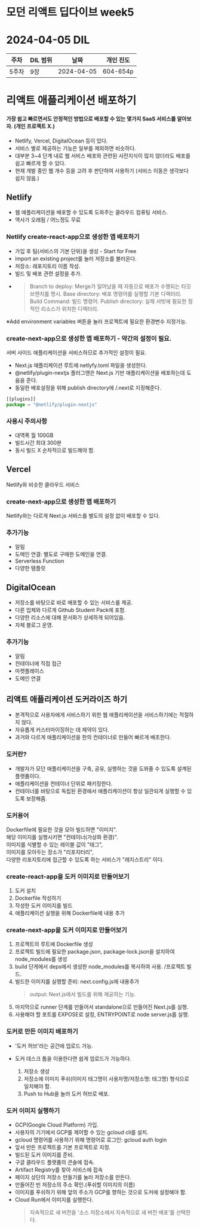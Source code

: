# 모던 리액트 딥다이브 week5
# 2024-04-05 DIL

|주차|DIL 범위|날짜|개인 진도|
|------|---|---|---|
| 5주차 |9장|2024-04-05|604-654p|


# 리액트 애플리케이션 배포하기

#### 가장 쉽고 빠르면서도 안정적인 방법으로 배포할 수 있는 몇가지 SaaS 서비스를 알아보자. (개인 프로젝트 X.)
- Netlify, Vercel, DigitalOcean 등이 있다.
- 서비스 별로 제공하는 기능은 일부를 제외하면 비슷하다.
- 대부분 3~4 단계 내로 웹 서비스 배포와 관련된 사전지식이 많지 않더라도 배포를 쉽고 빠르게 할 수 있다.
- 현재 개발 중인 웹 개수 등을 고려 후 판단하여 사용하기 (서비스 이동은 생각보다 쉽지 않음.)

## Netlify

- 웹 애플리케이션을 배포할 수 있도록 도와주는 클라우드 컴퓨팅 서비스.
- 역사가 오래됨 / 어느정도 무료

### Netlify create-react-app으로 생성한 앱 배포하기

- 가입 후 팀(서비스의 기본 단위)을 생성 - Start for Free
- import an existing project를 눌러 저장소를 불러온다.
- 저장소: 레포지토리 이름 작성.
- 빌드 및 배포 관련 설정을 추가.
- > Branch to deploy: Merge가 일어났을 때 자동으로 배포가 수행되는 타깃 브랜치를 명시.
  > Base directory: 배포 명령어를 실행할 기본 디렉터리.
  > Build Command: 빌드 명령어.
  > Publish directory: 실제 서빗에 필요한 정적인 리소스가 위치한 디렉터리.
  
※Add environment variables 버튼을 눌러 프로젝트에 필요한 환경변수 지정가능.


### create-next-app으로 생성한 앱 배포하기 - 약간의 설정이 필요.

서버 사이드 애플리케이션을 서비스하므로 추가적인 설정이 필요.
- Next.js 애플리케이션 루트에 netlyfy.toml 파일을 생성한다.
- @netlify/plugin-nextjs 플러그앤은 Next.js 기반 애플리케이션을 배포하는데 도움을 준다.
- 동일한 배포설정을 위해 publish directory에 /.next로 지정해준다.

```jsx
[[plugins]]
package = "@netlify/plugin-nextjs"
```

### 사용시 주의사항

- 대역폭 월 100GB
- 빌드시간 최대 300분
- 동시 빌드 X 순차적으로 빌드해야 함.


## Vercel
Netlify와 비슷한 클라우드 서비스


### create-next-app으로 생성한 앱 배포하기
Netlify와는 다르게 Next.js 서비스를 별도의 설정 없이 배포할 수 있다.


### 추가기능

- 알림
- 도메인 연결: 별도로 구매한 도메인을 연결.
- Serverless Function
- 다양한 템플릿



## DigitalOcean

- 저장소를 바탕으로 바로 배포할 수 있는 서비스를 제공.
- 다른 업체와 다르게 Github Student Pack에 포함.
- 다양한 리소스에 대해 문서화가 상세하게 되어있음.
- 자체 블로그 운영.


### 추가기능

- 알림
- 컨테이너에 직접 접근
- 마켓플레이스
- 도메인 연결


## 리액트 애플리케이션 도커라이즈 하기

- 본격적으로 사용자에게 서비스하기 위한 웹 애플리케이션을 서비스하기에는 적절하지 않다.
- 자유롭게 커스터마이징하는 데 제약이 있다.
- 과거와 다르게 애플리케이션을 한의 컨테이너로 만들어 빠르게 배초한다.
  
### 도커란?

- 개발자가 모던 애플리케이션을 구축, 공유, 실행하는 것을 도와줄 수 있도록 설계된 플랫폼이다.
- 애플리케이션을 컨테이너 단위로 패키징한다.
- 컨테이너를 바탕으로 독립된 환경에서 애플리케이션이 항상 일관되게 실행할 수 있도록 보장해줌.

### 도커용어

Dockerfile에 필요한 것을 모아 빌드하면 "이미지". <br>
해당 이미지를 실행시키면 "컨테이너(가상화 환경)". <br>
이미지를 식별할 수 있는 레이블 값이 "태그", <br>
이미지를 모아두는 장소가 "리포지터리", <br>
다양한 리포지토리에 접근할 수 있도록 하는 서비스가 "레지스트리" 이다. <br>


### create-react-app을 도커 이미지로 만들어보기

1. 도커 설치
2. Dockerfile 작성하기
3. 작성한 도커 이미지를 빌드
4. 애플리케이션 실행을 위해 Dockerfile에 내용 추가

### create-next-app을 도커 이미지로 만들어보기

1. 프로젝트의 루트에 Dockerfile 생성
2. 프로젝트 빌드에 필요한 package.json, package-lock.json을 설치하여 node_modules를 생성
3. build 단게에서 deps에서 생성한 node_modules를 복사하여 사용. /프로젝트 빌드.
4. 빌드한 이미지를 실행할 준비: next.config.js에 내용추가
   > output: Next.js에서 빌드를 위해 제공하는 기능.
5. 마지막으로 runner 단계를 만들어서 standalone으로 만들어진 Next.js를 실행.
6. 사용해야 할 포트를 EXPOSE로 설정, ENTRYPOINT로 node server.js를 실행. 


### 도커로 만든 이미지 배포하기

- '도커 허브'라는 공간에 업로드 가능.
- 도커 데스크 톱을 이용한다면 쉽게 업로드가 가능하다.

  1. 저장소 생성
  2. 저장소에 이미지 푸쉬(이미지 태그명이 사용자명/저장소명: 태그명) 형식으로 일치해야 함.
  3. Push to Hub을 눌러 도커 허브로 배포.


### 도커 이미지 실행하기

- GCP(Google Cloud Platform) 가입.
- 사용자의 기기에서 GCP를 제어할 수 있는 gcloud cli를 설치.
- gcloud 명령어를 사용하기 위해 명령어로 로그인: gcloud auth login
- 앞서 만든 프로젝트를 기본 프로젝트로 지정.
- 빌드된 도커 이미지를 준비.
- 구글 클라우드 플랫폼의 콘솔에 접속.
- Artifact Registry를 찾아 서비스에 접속
- 페이지 상단의 저장소 만들기를 눌러 저장소를 만든다.
- 만들어진 빈 저장소의 주소 확인.(푸쉬할 이미지의 이름)
- 이미지를 푸쉬하기 위해 앞의 주소가 GCP를 향하는 것으로 도커에 설정해야 함.
- Cloud Run에서 이미지를 실행한다.
  > 지속적으로 새 버전을 '소스 저장소에서 지속적으로 새 버전 배포'를 선택한다.
